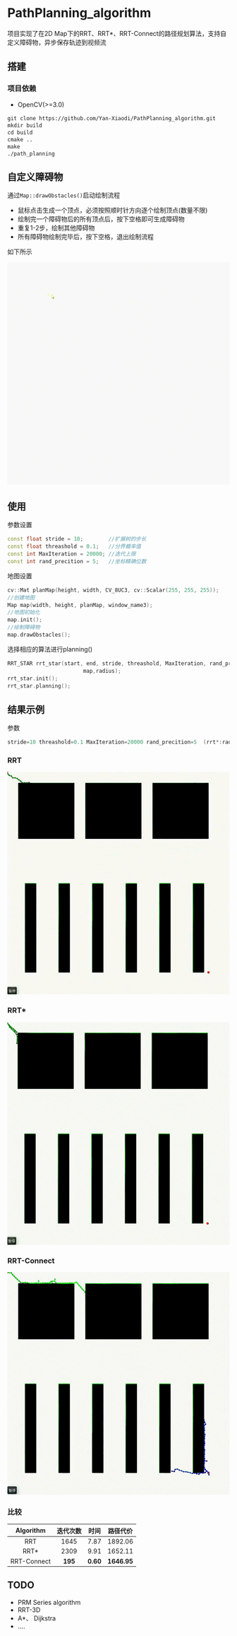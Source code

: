 # PathPlanning_algorithm

项目实现了在2D Map下的RRT、RRT*、RRT-Connect的路径规划算法，支持自定义障碍物，异步保存轨迹到视频流

## 搭建

### 项目依赖

- OpenCV(>=3.0)

```shell
git clone https://github.com/Yan-Xiaodi/PathPlanning_algorithm.git
mkdir build
cd build
cmake ..
make 
./path_planning
```

## 自定义障碍物

通过`Map::drawObstacles()`启动绘制流程

- 鼠标点击生成一个顶点，必须按照顺时针方向逐个绘制顶点(数量不限)
- 绘制完一个障碍物后的所有顶点后，按下空格即可生成障碍物
- 重复1-2步，绘制其他障碍物
- 所有障碍物绘制完毕后，按下空格，退出绘制流程

如下所示

<img src="https://github.com/Yan-Xiaodi/Image_respority/blob/master/img/draw.gif?raw=true" alt="draw.gif" style="zoom:80%;" />

## 使用

参数设置

```C++
const float stride = 10;        //扩展树的步长
const float threashold = 0.1;   //分界概率值
const int MaxIteration = 20000; //迭代上限
const int rand_precition = 5;   //坐标精确位数
```

地图设置

```C++
cv::Mat planMap(height, width, CV_8UC3, cv::Scalar(255, 255, 255));
//创建地图
Map map(width, height, planMap, window_name3);
//地图初始化
map.init();
//绘制障碍物
map.drawObstacles();
```

选择相应的算法进行planning()

```C++
RRT_STAR rrt_star(start, end, stride, threashold, MaxIteration, rand_precition,
                        map,radius);
rrt_star.init();
rrt_star.planning();
```

## 结果示例

参数

```C++
stride=10 threashold=0.1 MaxIteration=20000 rand_precition=5  (rrt*:radius=40)
```

### RRT

<img src="https://github.com/Yan-Xiaodi/Image_respority/blob/master/img/RRT.gif?raw=true" alt="RRT.gif" style="zoom:80%;" />

### RRT*

<img src="https://github.com/Yan-Xiaodi/Image_respority/blob/master/img/RRT_star.gif?raw=true" alt="RRT_star.gif" style="zoom:80%;" />

### RRT-Connect

<img src="https://github.com/Yan-Xiaodi/Image_respority/blob/master/img/RRT_connect.gif?raw=true" alt="RRT_connect.gif" style="zoom:80%;" />

### 比较

|  Algorithm  | 迭代次数 |   时间   |  路径代价   |
| :---------: | :------: | :------: | :---------: |
|     RRT     |   1645   |   7.87   |   1892.06   |
|    RRT*     |   2309   |   9.91   |   1652.11   |
| RRT-Connect | **195**  | **0.60** | **1646.95** |

## TODO

- PRM Series algorithm
- RRT-3D
- A*、 Dijkstra
- ....

